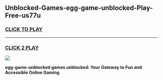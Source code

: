 
## Unblocked-Games-egg-game-unblocked-Play-Free-us77u
<h3>
<a href="https://premium76.site?title=egg-game-unblocked&ref=18A1">CLICK TO PLAY</a></h3>
<hr>

<h3>
<a href="https://premium76.site?title=egg-game-unblocked&ref=18A1">CLICK 2 PLAY</a>
  
</h3>

<a href="https://premium76.site?title=egg-game-unblocked&ref=18A1"><img src="https://clearcache.store/games.png"></a>


**egg-game-unblocked games unblocked: Your Gateway to Fun and Accessible Online Gaming**
